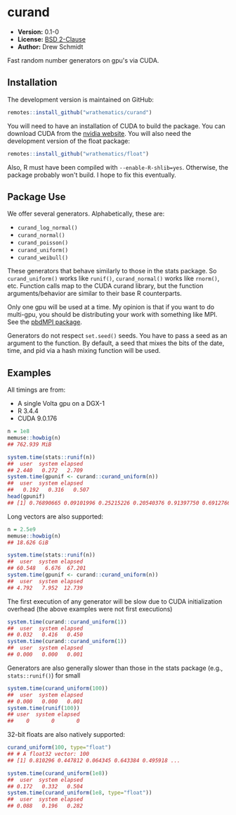 # curand

* **Version:** 0.1-0
* **License:** [BSD 2-Clause](http://opensource.org/licenses/BSD-2-Clause)
* **Author:** Drew Schmidt


Fast random number generators on gpu's via CUDA.


## Installation

<!-- To install the R package, run:

```r
install.package("curand")
``` -->

The development version is maintained on GitHub:

```r
remotes::install_github("wrathematics/curand")
```

You will need to have an installation of CUDA to build the package. You can download CUDA from the [nvidia website](https://developer.nvidia.com/cuda-downloads). You will also need the development version of the float package:

```r
remotes::install_github("wrathematics/float")
```

Also, R must have been compiled with `--enable-R-shlib=yes`. Otherwise, the package probably won't build. I hope to fix this eventually.



## Package Use

We offer several generators. Alphabetically, these are:

* `curand_log_normal()`
* `curand_normal()`
* `curand_poisson()`
* `curand_uniform()`
* `curand_weibull()`

These generators that behave similarly to those in the stats package. So `curand_uniform()` works like `runif()`, `curand_normal()` works like `rnorm()`, etc. Function calls map to the CUDA curand library, but the function arguments/behavior are similar to their base R counterparts.

Only one gpu will be used at a time. My opinion is that if you want to do multi-gpu, you should be distributing your work with something like MPI. See the [pbdMPI package](https://cran.r-project.org/web/packages/pbdMPI/index.html).

Generators do not respect `set.seed()` seeds. You have to pass a seed as an argument to the function. By default, a seed that mixes the bits of the date, time, and pid via a hash mixing function will be used.



## Examples

All timings are from:

* A single Volta gpu on a DGX-1
* R 3.4.4
* CUDA 9.0.176

```r
n = 1e8
memuse::howbig(n)
## 762.939 MiB

system.time(stats::runif(n))
##  user  system elapsed 
## 2.440   0.272   2.709 
system.time(gpunif <- curand::curand_uniform(n))
##  user  system elapsed 
##   0.192   0.316   0.507 
head(gpunif)
## [1] 0.76890665 0.09101996 0.25215226 0.20540376 0.91397750 0.69127667
```

Long vectors are also supported:

```r
n = 2.5e9
memuse::howbig(n)
## 18.626 GiB

system.time(stats::runif(n))
##  user  system elapsed 
## 60.548   6.676  67.201 
system.time(gpunif <- curand::curand_uniform(n))
##  user  system elapsed 
## 4.792   7.952  12.739
```

The first execution of any generator will be slow due to CUDA initialization overhead (the above examples were not first executions)

```r
system.time(curand::curand_uniform(1))
##  user  system elapsed 
## 0.032   0.416   0.450 
system.time(curand::curand_uniform(1))
##  user  system elapsed 
## 0.000   0.000   0.001 
```

Generators are also generally slower than those in the stats package (e.g., `stats::runif()`) for small 

```r
system.time(curand_uniform(100))
##  user  system elapsed 
## 0.000   0.000   0.001 
system.time(runif(100))
## user  system elapsed 
##    0       0       0 
```

32-bit floats are also natively supported:

```r
curand_uniform(100, type="float")
## # A float32 vector: 100
## [1] 0.810296 0.447812 0.064345 0.643384 0.495918 ... 

system.time(curand_uniform(1e8))
##  user  system elapsed 
## 0.172   0.332   0.504 
system.time(curand_uniform(1e8, type="float"))
##  user  system elapsed 
## 0.088   0.196   0.282 
```
